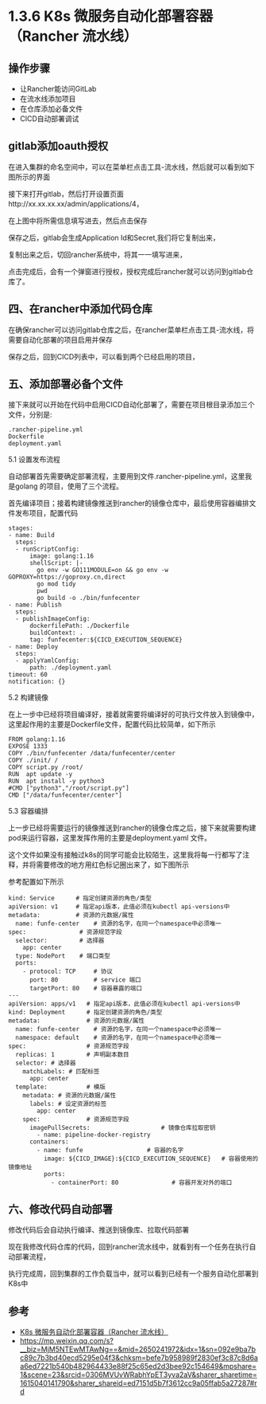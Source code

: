 # 1.3.6 K8s 微服务自动化部署容器（Rancher 流水线）

## 操作步骤
- 让Rancher能访问GitLab  
- 在流水线添加项目  
- 在仓库添加必备文件  
- CICD自动部署调试  


## gitlab添加oauth授权
在进入集群的命名空间中，可以在菜单栏点击工具-流水线，然后就可以看到如下图所示的界面

接下来打开gitlab，然后打开设置页面http://xx.xx.xx.xx/admin/applications/4，



在上图中将所需信息填写进去，然后点击保存

保存之后，gitlab会生成Application Id和Secret,我们将它复制出来，


复制出来之后，切回rancher系统中，将其一一填写进来，



点击完成后，会有一个弹窗进行授权，授权完成后rancher就可以访问到gitlab仓库了。


## 四、在rancher中添加代码仓库
在确保rancher可以访问gitlab仓库之后，在rancher菜单栏点击工具-流水线，将需要自动化部署的项目启用并保存



保存之后，回到CICD列表中，可以看到两个已经启用的项目，

## 五、添加部署必备个文件
接下来就可以开始在代码中启用CICD自动化部署了，需要在项目根目录添加三个文件，分别是:

```
.rancher-pipeline.yml
Dockerfile
deployment.yaml
```

5.1 设置发布流程

自动部署首先需要确定部署流程，主要用到文件.rancher-pipeline.yml，这里我是golang 的项目，使用了三个流程。

首先编译项目；接着构建镜像推送到rancher的镜像仓库中，最后使用容器编排文件发布项目，配置代码


```
stages:
- name: Build
  steps:
  - runScriptConfig:
      image: golang:1.16
      shellScript: |-
        go env -w GO111MODULE=on && go env -w GOPROXY=https://goproxy.cn,direct
        go mod tidy
        pwd
        go build -o ./bin/funfecenter
- name: Publish
  steps:
  - publishImageConfig:
      dockerfilePath: ./Dockerfile
      buildContext: .
      tag: funfecenter:${CICD_EXECUTION_SEQUENCE}
- name: Deploy
  steps:
  - applyYamlConfig:
      path: ./deployment.yaml
timeout: 60
notification: {}

```
5.2 构建镜像

在上一步中已经将项目编译好，接着就需要将编译好的可执行文件放入到镜像中，这里起作用的主要是Dockerfile文件，配置代码比较简单，如下所示

```
FROM golang:1.16
EXPOSE 1333
COPY ./bin/funfecenter /data/funfecenter/center
COPY ./init/ /
COPY script.py /root/
RUN  apt update -y
RUN  apt install -y python3
#CMD ["python3","/root/script.py"]
CMD ["/data/funfecenter/center"]

```
5.3 容器编排

上一步已经将需要运行的镜像推送到rancher的镜像仓库之后，接下来就需要构建pod来运行容器，这里发挥作用的主要是deployment.yaml 文件。

这个文件如果没有接触过k8s的同学可能会比较陌生，这里我将每一行都写了注释，并将需要修改的地方用红色标记圈出来了，如下图所示



参考配置如下所示

```
kind: Service      # 指定创建资源的角色/类型
apiVersion: v1     # 指定api版本，此值必须在kubectl api-versions中
metadata:          # 资源的元数据/属性
  name: funfe-center    # 资源的名字，在同一个namespace中必须唯一
spec:               # 资源规范字段
  selector:         # 选择器
    app: center
  type: NodePort    # 端口类型
  ports:
    - protocol: TCP     # 协议
      port: 80          # service 端口
      targetPort: 80    # 容器暴露的端口
---
apiVersion: apps/v1   # 指定api版本，此值必须在kubectl api-versions中
kind: Deployment      # 指定创建资源的角色/类型
metadata:             # 资源的元数据/属性
  name: funfe-center    # 资源的名字，在同一个namespace中必须唯一
  namespace: default    # 资源的名字，在同一个namespace中必须唯一
spec:                 # 资源规范字段
  replicas: 1         # 声明副本数目
  selector: # 选择器
    matchLabels: # 匹配标签
      app: center
  template:           # 模版
    metadata: # 资源的元数据/属性
      labels: # 设定资源的标签
        app: center
    spec:             # 资源规范字段
      imagePullSecrets:                    # 镜像仓库拉取密钥
        - name: pipeline-docker-registry
      containers:
        - name: funfe                  # 容器的名字
          image: ${CICD_IMAGE}:${CICD_EXECUTION_SEQUENCE}   # 容器使用的镜像地址
          ports:
            - containerPort: 80               # 容器开发对外的端口
```
            
## 六、修改代码自动部署

修改代码后会自动执行编译、推送到镜像库、拉取代码部署

现在我修改代码仓库的代码，回到rancher流水线中，就看到有一个任务在执行自动部署流程，



执行完成周，回到集群的工作负载当中，就可以看到已经有一个服务自动化部署到K8s中


## 参考


- [K8s 微服务自动化部署容器（Rancher 流水线）](https://www.cnblogs.com/tangqingsong/p/14483767.html)
- https://mp.weixin.qq.com/s?__biz=MjM5NTEwMTAwNg==&mid=2650241972&idx=1&sn=092e9ba7bc89c7b3bd40ecd5295e04f3&chksm=befe7b958989f2830ef3c87c8d6aa6ed7221b540b482964433e88f25c65ed2d3bee92c154649&mpshare=1&scene=23&srcid=0306MVUvWRabhYpET3yva2aV&sharer_sharetime=1615040141790&sharer_shareid=ed7151d5b7f3612cc9a05ffab5a27287#rd
